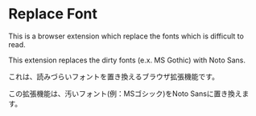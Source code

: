 # Replace Font
This is a browser extension which replace the fonts which is difficult to read.

This extension replaces the dirty fonts (e.x. MS Gothic) with Noto Sans.

これは、読みづらいフォントを置き換えるブラウザ拡張機能です。

この拡張機能は、汚いフォント(例：MSゴシック)をNoto Sansに置き換えます。
